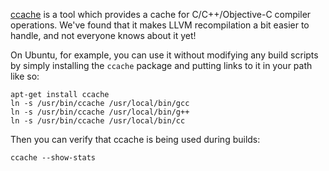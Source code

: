 [ccache]() is a tool which provides a cache for C/C++/Objective-C compiler operations.  We've found that it makes LLVM recompilation a bit easier to handle, and not everyone knows about it yet!

On Ubuntu, for example, you can use it without modifying any build scripts by simply installing the `ccache` package and putting links to it in your path like so:

```
apt-get install ccache
ln -s /usr/bin/ccache /usr/local/bin/gcc
ln -s /usr/bin/ccache /usr/local/bin/g++
ln -s /usr/bin/ccache /usr/local/bin/cc
```

Then you can verify that ccache is being used during builds:

```
ccache --show-stats
```